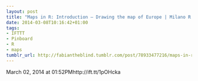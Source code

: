 ```yaml
---
layout: post
title: "Maps in R: Introduction – Drawing the map of Europe | Milano R net"
date: 2014-03-08T10:16:42+01:00
tags:
- IFTTT
- Pinboard
- R
- maps
tumblr_url: http://fabiantheblind.tumblr.com/post/78933477216/maps-in-r-introduction-drawing-the-map-of-europe
---
```

March 02, 2014 at 01:52PMhttp://ift.tt/1pOHcka
